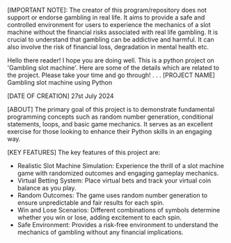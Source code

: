 [IMPORTANT NOTE]:
The creator of this program/repository does not support or endorse gambling in real life. It aims to provide a safe and controlled environment for users to experience the mechanics of a slot machine without the financial risks associated with real life gambling. It is crucial to understand that gambling can be addictive and harmful. It can also involve the risk of financial loss, degradation in mental health etc.


Hello there reader! I hope you are doing well. This is a python project on 'Gambling slot machine'. Here are some of the details which are related to the project. Please take your time and go through!
.
.
.
[PROJECT NAME]
Gambling slot machine using Python

[DATE OF CREATION]
27st July 2024

[ABOUT]
The primary goal of this project is to demonstrate fundamental programming concepts such as random number generation, conditional statements, loops, and basic game mechanics. It serves as an excellent exercise for those looking to enhance their Python skills in an engaging way.

[KEY FEATURES]
The key features of this project are:

- Realistic Slot Machine Simulation: Experience the thrill of a slot machine game with randomized outcomes and engaging gameplay mechanics.
- Virtual Betting System: Place virtual bets and track your virtual coin balance as you play.
- Random Outcomes: The game uses random number generation to ensure unpredictable and fair results for each spin.
- Win and Lose Scenarios: Different combinations of symbols determine whether you win or lose, adding excitement to each spin.
- Safe Environment: Provides a risk-free environment to understand the mechanics of gambling without any financial implications.